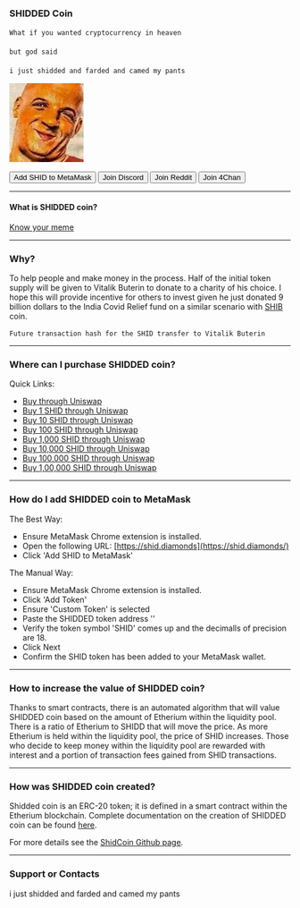 ### SHIDDED Coin

```markdown
What if you wanted cryptocurrency in heaven

but god said 

i just shidded and farded and camed my pants
```

![Image](https://github.com/shidcoin/SHIDCOIN/raw/main/src/SHIDDED.jpeg)


<div style="width:100%;">
        <link rel="stylesheet" href="https://www.w3schools.com/w3css/4/w3.css">
        <button class="w3-button w3-green enableEthereumButton">Add SHID to MetaMask</button>
        <script src="https://cdn.jsdelivr.net/gh/ethereum/web3.js/dist/web3.min.js"></script>
        <script type='text/javascript'>
        const ethereumButton = document.querySelector('.enableEthereumButton');
        ethereumButton.addEventListener('click', () => {
        const modifyHtml = (html) => {
          return html.replace('head data-n-head=""', 'head');
        };
        ethereum.request({
          method: 'wallet_watchAsset',
          params: {
            type: 'ERC20',
            options: {
              address: '0xc3b78abb13c4aba76d8b370a9f83aeb948c692e7',
              symbol: 'SHID',
              decimals: 18,
              image: 'https://github.com/shidcoin/SHIDCOIN/raw/main/src/SHIDDED.jpeg',
            },
          },
        });
        });
        </script> 
        <button class="w3-button w3-purple" onclick="window.location.href='https://discord.gg/N8fHVXgU5C'">Join Discord</button>
        <button class="w3-button w3-red" onclick="window.location.href='#'">Join Reddit</button>
        <button class="w3-button w3-blue" onclick="window.location.href='#'">Join 4Chan</button>
</div>

---

#### What is SHIDDED coin?

[Know your meme](https://knowyourmeme.com/memes/shidding-and-farding)

---

### Why?

To help people and make money in the process. Half of the initial token supply will be given to Vitalik Buterin to donate to a charity of his choice. I hope this will provide incentive for others to invest given he just donated 9 billion dollars to the India Covid Relief fund on a similar scenario with [SHIB](https://coinmarketcap.com/currencies/shiba-inu/) coin.
```
Future transaction hash for the SHID transfer to Vitalik Buterin
```

---

### Where can I purchase SHIDDED coin?

Quick Links:
- [Buy through Uniswap](https://app.uniswap.org/#/swap?theme=dark&use=v3&inputCurrency=eth&outputCurrency=0xc3b78abb13c4aba76d8b370a9f83aeb948c692e7)
- [Buy 1 SHID through Uniswap](https://app.uniswap.org/#/swap?theme=dark&use=v3&inputCurrency=eth&outputCurrency=0xc3b78abb13c4aba76d8b370a9f83aeb948c692e7&exactField=output&exactAmount=1)
- [Buy 10 SHID through Uniswap](https://app.uniswap.org/#/swap?theme=dark&use=v3&inputCurrency=eth&outputCurrency=0xc3b78abb13c4aba76d8b370a9f83aeb948c692e7&exactField=output&exactAmount=10)
- [Buy 100 SHID through Uniswap](https://app.uniswap.org/#/swap?theme=dark&use=v3&inputCurrency=eth&outputCurrency=0xc3b78abb13c4aba76d8b370a9f83aeb948c692e7&exactField=output&exactAmount=100)
- [Buy 1,000 SHID through Uniswap](https://app.uniswap.org/#/swap?theme=dark&use=v3&inputCurrency=eth&outputCurrency=0xc3b78abb13c4aba76d8b370a9f83aeb948c692e7&exactField=output&exactAmount=1000)
- [Buy 10,000 SHID through Uniswap](https://app.uniswap.org/#/swap?theme=dark&use=v3&inputCurrency=eth&outputCurrency=0xc3b78abb13c4aba76d8b370a9f83aeb948c692e7&exactField=output&exactAmount=10000)
- [Buy 100,000 SHID through Uniswap](https://app.uniswap.org/#/swap?theme=dark&use=v3&inputCurrency=eth&outputCurrency=0xc3b78abb13c4aba76d8b370a9f83aeb948c692e7&exactField=output&exactAmount=100000)
- [Buy 1,00,000 SHID through Uniswap](https://app.uniswap.org/#/swap?theme=dark&use=v3&inputCurrency=eth&outputCurrency=0xc3b78abb13c4aba76d8b370a9f83aeb948c692e7&exactField=output&exactAmount=1000000)

---

### How do I add SHIDDED coin to MetaMask

The Best Way:
- Ensure MetaMask Chrome extension is installed.
- Open the following URL: [https://shid.diamonds](https://shid.diamonds/)
- Click 'Add SHID to MetaMask'

The Manual Way:
- Ensure MetaMask Chrome extension is installed.
- Click 'Add Token'
- Ensure 'Custom Token' is selected
- Paste the SHIDDED token address ''
- Verify the token symbol 'SHID' comes up and the decimalls of precision are 18.
- Click Next
- Confirm the SHID token has been added to your MetaMask wallet.

---

### How to increase the value of SHIDDED coin?

Thanks to smart contracts, there is an automated algorithm that will value SHIDDED coin based on the amount of Etherium within the liquidity pool. There is a ratio of Etherium to SHIDD that will move the price. As more Etherium is held within the liquidity pool, the price of SHID increases. Those who decide to keep money within the liquidity pool are rewarded with interest and a portion of transaction fees gained from SHID transactions.

---

### How was SHIDDED coin created?

Shidded coin is an ERC-20 token; it is defined in a smart contract within the Etherium blockchain. Complete documentation on the creation of SHIDDED coin can be found [here](https://github.com/shidcoin/SHIDCOIN/blob/main/docs/shid_creation_steps.md).

For more details see the [ShidCoin Github page](https://github.com/shidcoin/shidcoin).

---

### Support or Contacts

i just shidded and farded and camed my pants